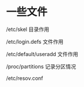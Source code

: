 # 一些文件


/etc/skel  目录作用

/etc/login.defs 文件作用

/etc/default/useradd 文件作用

/proc/partitions 记录分区情况

/etc/resov.conf



